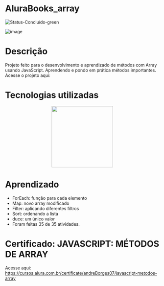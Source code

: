 # AluraBooks_array

![Status-Concluído-green](https://user-images.githubusercontent.com/93163125/212116582-4c47ccbd-9063-4192-b3b3-b082917d9d06.svg)

![image](https://user-images.githubusercontent.com/93163125/219981912-bef1ad42-ad20-48f6-9a94-8a6b9842b88e.png)


# Descrição
Projeto feito para o desenvolvimento e aprendizado de métodos com Array usando JavaScript. Aprendendo e pondo em prática métodos importantes. 
<br>Acesse o projeto aqui: 

# Tecnologias utilizadas

<div align="center">
<img src="https://user-images.githubusercontent.com/93163125/212195910-dcb71905-074e-4033-8aa8-38b455d2dbab.png" width ="200px" />
</div>

# Aprendizado

<ul>
    <li>ForEach: função para cada elemento</li>
    <li>Map: novo array modificado</li>
    <li>Filter: aplicando diferentes filtros</li>
    <li>Sort: ordenando a lista</li>
    <li>duce: um único valor</li>
    <li>Foram feitas 35 de 35 atividades.</li>
</ul>

# Certificado: JAVASCRIPT: MÉTODOS DE ARRAY

Acesse aqui: https://cursos.alura.com.br/certificate/andreBorges07/javascript-metodos-array
